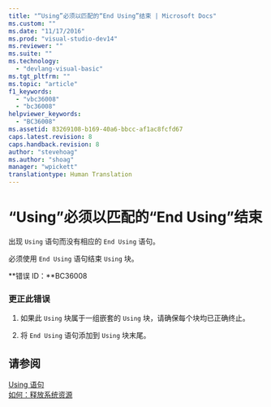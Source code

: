 ```yaml
---
title: "“Using”必须以匹配的“End Using”结束 | Microsoft Docs"
ms.custom: ""
ms.date: "11/17/2016"
ms.prod: "visual-studio-dev14"
ms.reviewer: ""
ms.suite: ""
ms.technology: 
  - "devlang-visual-basic"
ms.tgt_pltfrm: ""
ms.topic: "article"
f1_keywords: 
  - "vbc36008"
  - "bc36008"
helpviewer_keywords: 
  - "BC36008"
ms.assetid: 83269108-b169-40a6-bbcc-af1ac8fcfd67
caps.latest.revision: 8
caps.handback.revision: 8
author: "stevehoag"
ms.author: "shoag"
manager: "wpickett"
translationtype: Human Translation
---
```

# “Using”必须以匹配的“End Using”结束
出现 `Using` 语句而没有相应的 `End Using` 语句。  
  
 必须使用 `End Using` 语句结束 `Using` 块。  
  
 **错误 ID：**BC36008  
  
### 更正此错误  
  
1.  如果此 `Using` 块属于一组嵌套的 `Using` 块，请确保每个块均已正确终止。  
  
2.  将 `End Using` 语句添加到 `Using` 块末尾。  
  
## 请参阅  
 [Using 语句](../../visual-basic/language-reference/statements/using-statement.md)   
 [如何：释放系统资源](../../visual-basic/programming-guide/language-features/control-flow/how-to-dispose-of-a-system-resource.md)